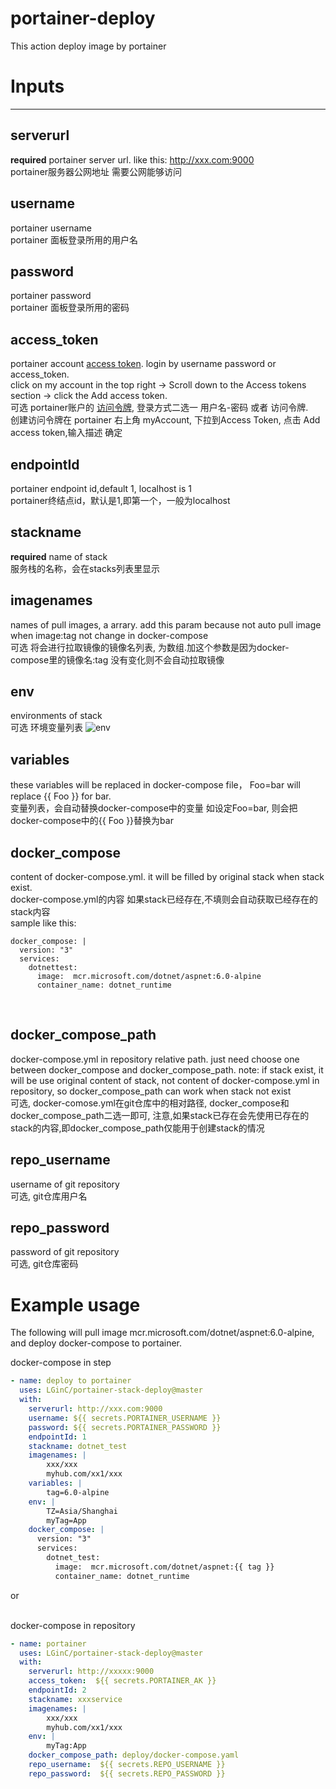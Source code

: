 # portainer-deploy
This action deploy image by portainer

# Inputs
---
## serverurl
**required**  portainer server url. like this: http://xxx.com:9000 <br>
portainer服务器公网地址  需要公网能够访问

## username
portainer username <br>
portainer 面板登录所用的用户名

## password
portainer password <br>
portainer 面板登录所用的密码

## access_token
portainer account [access token](https://docs.portainer.io/v/ce-2.11/api/access). login by username password or access_token.<br> 
click on my account in the top right -> Scroll down to the Access tokens section -> click the Add access token.<br>
可选 portainer账户的 [访问令牌](https://docs.portainer.io/v/ce-2.11/api/access), 登录方式二选一 用户名-密码 或者 访问令牌. <br>
创建访问令牌在 portainer 右上角 myAccount, 下拉到Access Token, 点击 Add access token,输入描述 确定

## endpointId
portainer endpoint id,default 1,  localhost is 1 <br>
portainer终结点id，默认是1,即第一个，一般为localhost

## stackname
**required** name of stack <br>
服务栈的名称，会在stacks列表里显示

## imagenames
names of pull images, a arrary. add this param because not auto pull image when image:tag not change in docker-compose <br>
可选 将会进行拉取镜像的镜像名列表, 为数组.加这个参数是因为docker-compose里的镜像名:tag 没有变化则不会自动拉取镜像

## env
environments of stack <br>
可选 环境变量列表 
![env](https://p.sda1.dev/5/b982dedaf195db23d1767701e4200ebd/msedge_xwrxILQuNN.webp)

## variables
these variables will be replaced in docker-compose file，  Foo=bar will replace {{ Foo }} for bar.<br>
变量列表，会自动替换docker-compose中的变量 如设定Foo=bar,  则会把docker-compose中的{{ Foo }}替换为bar

## docker_compose
content of docker-compose.yml.  it will be filled by original stack when stack exist. <br>
docker-compose.yml的内容 如果stack已经存在,不填则会自动获取已经存在的stack内容 <br>
sample like this:
```
docker_compose: |
  version: "3"
  services:
    dotnettest:
      image:  mcr.microsoft.com/dotnet/aspnet:6.0-alpine
      container_name: dotnet_runtime
```
<br>

## docker_compose_path
docker-compose.yml in repository relative path. just need choose one between docker_compose and docker_compose_path.
note: if stack exist, it will be use original content of stack, not content of docker-compose.yml in repository, so docker_compose_path can work when stack not exist <br>
可选, docker-comose.yml在git仓库中的相对路径, docker_compose和docker_compose_path二选一即可, 注意,如果stack已存在会先使用已存在的stack的内容,即docker_compose_path仅能用于创建stack的情况
    
## repo_username
username of git repository<br>
可选, git仓库用户名

## repo_password
password of git repository<br>
可选, git仓库密码
# Example usage
The following will pull image mcr.microsoft.com/dotnet/aspnet:6.0-alpine, and deploy docker-compose to portainer.</br>

docker-compose in step
```yaml
- name: deploy to portainer
  uses: LGinC/portainer-stack-deploy@master
  with: 
    serverurl: http://xxx.com:9000
    username: ${{ secrets.PORTAINER_USERNAME }}
    password: ${{ secrets.PORTAINER_PASSWORD }}
    endpointId: 1
    stackname: dotnet_test
    imagenames: |
        xxx/xxx
        myhub.com/xx1/xxx
    variables: |
        tag=6.0-alpine
    env: |
        TZ=Asia/Shanghai
        myTag=App
    docker_compose: |
      version: "3"
      services:
        dotnet_test:
          image:  mcr.microsoft.com/dotnet/aspnet:{{ tag }}
          container_name: dotnet_runtime       
```

or

<br>docker-compose in repository

```yaml
- name: portainer
  uses: LGinC/portainer-stack-deploy@master
  with:
    serverurl: http://xxxxx:9000
    access_token:  ${{ secrets.PORTAINER_AK }}
    endpointId: 2
    stackname: xxxservice
    imagenames: |
        xxx/xxx
        myhub.com/xx1/xxx
    env: |
        myTag:App
    docker_compose_path: deploy/docker-compose.yaml
    repo_username:  ${{ secrets.REPO_USERNAME }}
    repo_password:  ${{ secrets.REPO_PASSWORD }}
```
